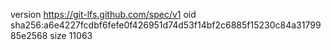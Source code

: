 version https://git-lfs.github.com/spec/v1
oid sha256:a6e4227fcdbf6fefe0f426951d74d53f14bf2c6885f15230c84a3179985e2568
size 11063
